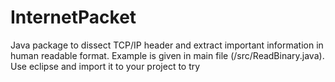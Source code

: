 # InternetPacket
Java package to dissect TCP/IP header and extract important information in human readable format. 
Example is given in main file (/src/ReadBinary.java). Use eclipse and import it to your project to try
